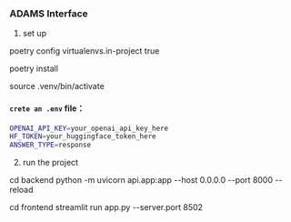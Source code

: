 ### ADAMS Interface

1. set up

poetry config virtualenvs.in-project true

poetry install

source .venv/bin/activate

#### `crete an .env` file：

```bash
OPENAI_API_KEY=your_openai_api_key_here
HF_TOKEN=your_huggingface_token_here
ANSWER_TYPE=response
```



2. run the project

cd backend
python -m uvicorn api.app:app --host 0.0.0.0 --port 8000 --reload

cd frontend
streamlit run app.py --server.port 8502
